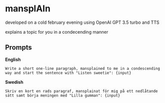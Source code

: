 # manspl**AI**n

developed on a cold february evening using OpenAI GPT 3.5 turbo and TTS

explains a topic for you in a condecending manner

## Prompts

**English**
```
Write a short one-line paragraph, mansplained to me in a condescending way and start the sentence with "Listen sweetie": {input}
```

**Swedish**
```
Skriv en kort en rads paragraf, mansplainat för mig på ett nedlåtande sätt samt börja meningen med "Lilla gumman": {input}
```
